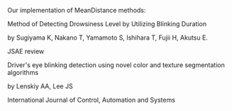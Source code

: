 Our implementation of MeanDistance methods:

Method of Detecting Drowsiness Level by Utilizing Blinking Duration

by Sugiyama K, Nakano T, Yamamoto S, Ishihara T, Fujii H, Akutsu E. 

JSAE review


Driver's eye blinking detection using novel color and texture segmentation algorithms

by Lenskiy AA, Lee JS

International Journal of Control, Automation and Systems
